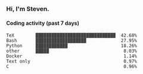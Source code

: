 ### Hi, I'm Steven.

#### Coding activity (past 7 days)
```
TeX        ▓▓▓▓▓▓▓▓▓▓▓▓▓▓▓▓▓▓▓▓▓▓▓▓▓▓▓▓▓▓  42.68%
Bash       ▓▓▓▓▓▓▓▓▓▓▓▓▓▓▓▓▓▓▓             27.95%
Python     ▓▓▓▓▓▓▓▓▓▓▓▓                    18.26%
other      ▓▓▓▓▓                            8.03%
Docker                                      1.14%
Text only                                   0.97%
C                                           0.96%
```
